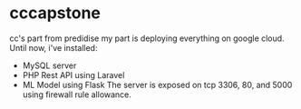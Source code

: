 # cccapstone
cc's part from predidise
my part is deploying everything on google cloud.
Until now, i've installed:
- MySQL server
- PHP Rest API using Laravel
- ML Model using Flask
The server is exposed on tcp 3306, 80, and 5000 using firewall rule allowance.
